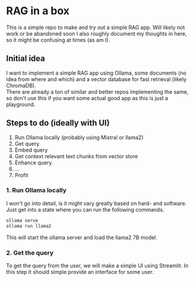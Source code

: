# RAG in a box
This is a simple repo to make and try out a simple RAG app. Will likely not work or be abandoned soon
I also roughly document my thoughts in here, so it might be confusing at times (as am I).


## Initial idea
I want to implement a simple RAG app using Ollama, some documents (no idea from where and which) and a vector database for fast retrieval (likely ChromaDB).  
There are already a ton of similar and better repos implementing the same, so don't use this if you want some actual good app as this is just a playground.

## Steps to do (ideally with UI)

1. Run Ollama locally (probably using Mistral or llama2)
2. Get query
3. Embed query
4. Get context relevant text chunks from vector store
5. Enhance query
6. ...
7. Profit

### 1. Run Ollama locally
I won't go into detail, is it might vary greatly based on hard- and software. Just get into a state where you can run the following commands.
```sh
ollama serve
ollama run llama2
```
This will start the ollama server and load the llama2 7B model.

### 2. Get the query
To get the query from the user, we will make a simple UI using Streamlit. In this step it should simple provide an interface for some user.
